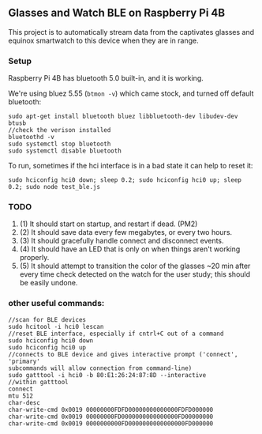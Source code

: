 ## Glasses and Watch BLE on Raspberry Pi 4B

This project is to automatically stream data from the captivates glasses and
equinox smartwatch to this device when they are in range. 

### Setup

Raspberry Pi 4B has bluetooth 5.0 built-in, and it is working.

We're using bluez 5.55 (`btmon -v`) which came stock, and turned off default
bluetooth:

```
sudo apt-get install bluetooth bluez libbluetooth-dev libudev-dev btusb
//check the verison installed
bluetoothd -v
sudo systemctl stop bluetooth
sudo systemctl disable bluetooth
```


To run, sometimes if the hci interface is in a bad state it can help to reset
it:

```
sudo hciconfig hci0 down; sleep 0.2; sudo hciconfig hci0 up; sleep 0.2; sudo node test_ble.js
```

### TODO

<ol>
<li>(1) It should start on startup, and restart if dead. (PM2)
</li><li>(2) It should save data every few megabytes, or every two hours.
</li><li>(3) It should gracefully handle connect and disconnect events.
</li><li>(4) It should have an LED that is only on when things aren't working properly.
</li><li>(5) It should attempt to transition the color of the glasses ~20 min after
every time check detected on the watch for the user study; this should be
easily undone.
</li>
</ol>


### other useful commands:

```
//scan for BLE devices
sudo hcitool -i hci0 lescan
//reset BLE interface, especially if cntrl+C out of a command
sudo hciconfig hci0 down
sudo hciconfig hci0 up
//connects to BLE device and gives interactive prompt ('connect', 'primary'
subcommands will allow connection from command-line)
sudo gatttool -i hci0 -b 80:E1:26:24:87:8D --interactive
//within gatttool
connect
mtu 512
char-desc
char-write-cmd 0x0019 00000000FDFD00000000000000FDFD000000
char-write-cmd 0x0019 00000000FD0000000000000000FD00000000
char-write-cmd 0x0019 0000000000FD0000000000000000FD000000
```



